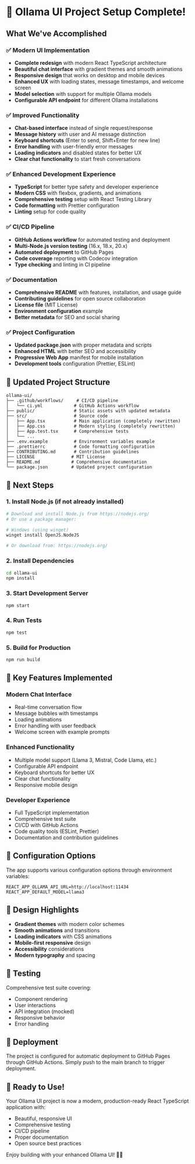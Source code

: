 # 🎉 Ollama UI Project Setup Complete!

## What We've Accomplished

### ✅ Modern UI Implementation
- **Complete redesign** with modern React TypeScript architecture
- **Beautiful chat interface** with gradient themes and smooth animations
- **Responsive design** that works on desktop and mobile devices
- **Enhanced UX** with loading states, message timestamps, and welcome screen
- **Model selection** with support for multiple Ollama models
- **Configurable API endpoint** for different Ollama installations

### ✅ Improved Functionality
- **Chat-based interface** instead of single request/response
- **Message history** with user and AI message distinction
- **Keyboard shortcuts** (Enter to send, Shift+Enter for new line)
- **Error handling** with user-friendly error messages
- **Loading indicators** and disabled states for better UX
- **Clear chat functionality** to start fresh conversations

### ✅ Enhanced Development Experience
- **TypeScript** for better type safety and developer experience
- **Modern CSS** with flexbox, gradients, and animations
- **Comprehensive testing** setup with React Testing Library
- **Code formatting** with Prettier configuration
- **Linting** setup for code quality

### ✅ CI/CD Pipeline
- **GitHub Actions workflow** for automated testing and deployment
- **Multi-Node.js version testing** (16.x, 18.x, 20.x)
- **Automated deployment** to GitHub Pages
- **Code coverage** reporting with Codecov integration
- **Type checking** and linting in CI pipeline

### ✅ Documentation
- **Comprehensive README** with features, installation, and usage guide
- **Contributing guidelines** for open source collaboration
- **License file** (MIT License)
- **Environment configuration** example
- **Better metadata** for SEO and social sharing

### ✅ Project Configuration
- **Updated package.json** with proper metadata and scripts
- **Enhanced HTML** with better SEO and accessibility
- **Progressive Web App** manifest for mobile installation
- **Development tools** configuration (Prettier, ESLint)

## 📁 Updated Project Structure

```
ollama-ui/
├── .github/workflows/     # CI/CD pipeline
│   └── ci.yml            # GitHub Actions workflow
├── public/               # Static assets with updated metadata
├── src/                  # Source code
│   ├── App.tsx           # Main application (completely rewritten)
│   ├── App.css           # Modern styling (completely rewritten)
│   ├── App.test.tsx      # Comprehensive tests
│   └── ...
├── .env.example          # Environment variables example
├── .prettierrc           # Code formatting configuration
├── CONTRIBUTING.md       # Contribution guidelines
├── LICENSE              # MIT License
├── README.md            # Comprehensive documentation
└── package.json         # Updated project configuration
```

## 🚀 Next Steps

### 1. Install Node.js (if not already installed)
```bash
# Download and install Node.js from https://nodejs.org/
# Or use a package manager:

# Windows (using winget)
winget install OpenJS.NodeJS

# Or download from: https://nodejs.org/
```

### 2. Install Dependencies
```bash
cd ollama-ui
npm install
```

### 3. Start Development Server
```bash
npm start
```

### 4. Run Tests
```bash
npm test
```

### 5. Build for Production
```bash
npm run build
```

## 🎯 Key Features Implemented

### Modern Chat Interface
- Real-time conversation flow
- Message bubbles with timestamps
- Loading animations
- Error handling with user feedback
- Welcome screen with example prompts

### Enhanced Functionality
- Multiple model support (Llama 3, Mistral, Code Llama, etc.)
- Configurable API endpoint
- Keyboard shortcuts for better UX
- Clear chat functionality
- Responsive mobile design

### Developer Experience
- Full TypeScript implementation
- Comprehensive test suite
- CI/CD with GitHub Actions
- Code quality tools (ESLint, Prettier)
- Documentation and contribution guidelines

## 🔧 Configuration Options

The app supports various configuration options through environment variables:

```env
REACT_APP_OLLAMA_API_URL=http://localhost:11434
REACT_APP_DEFAULT_MODEL=llama3
```

## 🎨 Design Highlights

- **Gradient themes** with modern color schemes
- **Smooth animations** and transitions
- **Loading indicators** with CSS animations
- **Mobile-first responsive** design
- **Accessibility** considerations
- **Modern typography** and spacing

## 🧪 Testing

Comprehensive test suite covering:
- Component rendering
- User interactions
- API integration (mocked)
- Responsive behavior
- Error handling

## 🚀 Deployment

The project is configured for automatic deployment to GitHub Pages through GitHub Actions. Simply push to the main branch to trigger deployment.

## 🎉 Ready to Use!

Your Ollama UI project is now a modern, production-ready React TypeScript application with:
- Beautiful, responsive UI
- Comprehensive testing
- CI/CD pipeline
- Proper documentation
- Open source best practices

Enjoy building with your enhanced Ollama UI! 🦙✨
